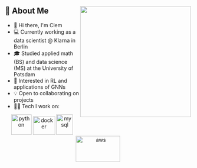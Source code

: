 
## :book: About Me <img src="nn_gif.gif" width="300" height="300" align="right">

- :metal: Hi there, I'm Clem
- :computer: Currently working as a data scientist @ Klarna in Berlin
- :mortar_board: Studied applied math (BS) and data science (MS) at the University of Potsdam
- :thinking: Interested in RL and applications of GNNs
- :bulb: Open to collaborating on projects
- :technologist: Tech I work on:
<p align="center">
      <img src="https://www.vectorlogo.zone/logos/python/python-icon.svg" alt="python" width="55" height="55"/>
      <img src="https://www.vectorlogo.zone/logos/docker/docker-official.svg" alt="docker" width="60" height="50"/>
      <img src="https://www.vectorlogo.zone/logos/jenkins/jenkins-icon.svg" alt="mysql" width="45" height="55"/>  
      <img src="https://www.vectorlogo.zone/logos/amazon_aws/amazon_aws-ar21.svg" alt="aws" width="120" height="70"/>
</p>
